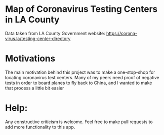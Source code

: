 # Map of Coronavirus Testing Centers in LA County

Data taken from LA County Government website: https://corona-virus.la/testing-center-directory


# Motivations

The main motivation behind this project was to make a one-stop-shop for locating coronavirus test centers. Many of my peers need proof of negative tests in order to board planes to fly back to China, and I wanted to make that process a little bit easier

# Help:

Any constructive criticism is welcome. Feel free to make pull requests to add more functionality to this app.

